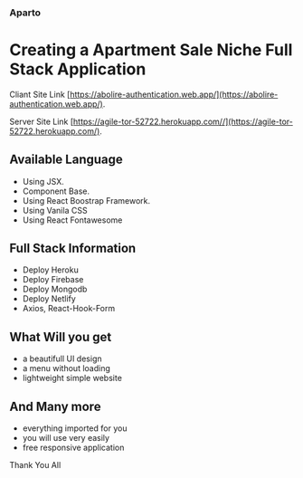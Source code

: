 ### Aparto

# Creating a Apartment Sale Niche Full Stack Application

Cliant Site Link [https://abolire-authentication.web.app/](https://abolire-authentication.web.app/).

Server Site Link [https://agile-tor-52722.herokuapp.com//](https://agile-tor-52722.herokuapp.com/).

## Available Language

- Using JSX.
- Component Base.
- Using React Boostrap Framework.
- Using Vanila CSS
- Using React Fontawesome  

## Full Stack Information 
- Deploy Heroku
- Deploy Firebase
- Deploy Mongodb
- Deploy Netlify 
- Axios, React-Hook-Form
  
## What Will you get 

* a beautifull UI design
* a menu without loading 
* lightweight simple website

## And Many more 

* everything imported for you
* you will use very easily 
* free responsive application

Thank You All
